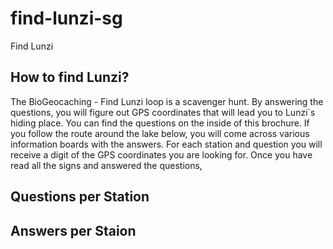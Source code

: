 # find-lunzi-sg
Find Lunzi

## How to find Lunzi?
The BioGeocaching - Find Lunzi loop is a scavenger hunt. By
answering the questions, you will figure out GPS coordinates
that will lead you to Lunzi`s hiding place. You can find the
questions on the inside of this brochure. If you follow the route
around the lake below, you will come across various information
boards with the answers. For each station and question you will
receive a digit of the GPS coordinates you are looking for. Once
you have read all the signs and answered the questions,

## Questions per Station

## Answers per Staion
